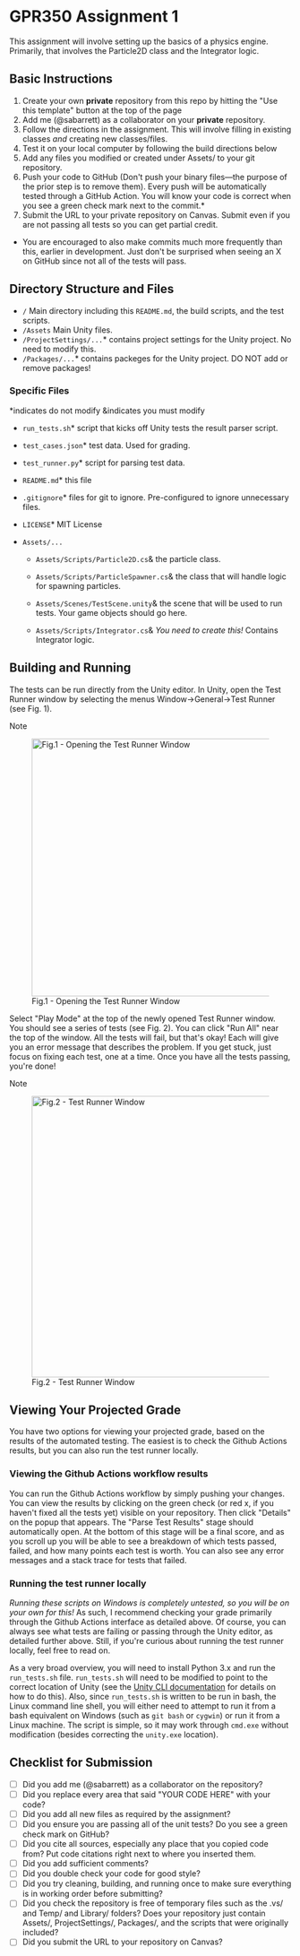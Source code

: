 # GPR350 Assignment 1

This assignment will involve setting up the basics of a physics engine. Primarily, that involves the Particle2D class and the
Integrator logic.

## Basic Instructions

1. Create your own **private** repository from this repo by hitting the "Use this template" button at the top of the page
2. Add me (@sabarrett) as a collaborator on your **private** repository.
3. Follow the directions in the assignment. This will involve filling in existing classes *and* creating new classes/files.
5. Test it on your local computer by following the build directions below
6. Add any files you modified or created under Assets/ to your git repository.
7. Push your code to GitHub (Don't push your binary files—the purpose of the prior step is to remove them). Every push will be automatically tested through a GitHub Action. You will know your code is correct when you see a green check mark next to the commit.*
8. Submit the URL to your private repository on Canvas. Submit even if you are not passing all tests so you can get partial credit.

* You are encouraged to also make commits much more frequently than this, earlier in development. Just don't be surprised when seeing an X on GitHub since not all of the tests will pass.

## Directory Structure and Files

- `/` Main directory including this `README.md`, the build scripts, and the test scripts.
- `/Assets` Main Unity files.
- `/ProjectSettings/...`* contains project settings for the Unity project. No need to modify this.
- `/Packages/...`* contains packeges for the Unity project. DO NOT add or remove packages!

### Specific Files

*indicates do not modify
&indicates you must modify


- `run_tests.sh`* script that kicks off Unity tests the result parser script.
- `test_cases.json`* test data. Used for grading.
- `test_runner.py`* script for parsing test data.
- `README.md`* this file
- `.gitignore`* files for git to ignore. Pre-configured to ignore unnecessary files.
- `LICENSE`* MIT License

- `Assets/...`
  
  - `Assets/Scripts/Particle2D.cs`& the particle class.
  - `Assets/Scripts/ParticleSpawner.cs`& the class that will handle logic for spawning particles.
  - `Assets/Scenes/TestScene.unity`& the scene that will be used to run tests. Your game objects should go here.
  
  - `Assets/Scripts/Integrator.cs`& *You need to create this!* Contains Integrator logic.

## Building and Running
The tests can be run directly from the Unity editor. In Unity, open the Test Runner window by selecting the menus
Window->General->Test Runner (see Fig. 1).

> [!NOTE]
> <figure>
>  <img width="460" alt="Fig.1 - Opening the Test Runner Window" src="https://github.com/CC-GPR-350/a1/assets/4325000/b9bed196-cf28-4f9c-80e0-00b51c2f82a9">
>  <figcaption>Fig.1 - Opening the Test Runner Window</figcaption>
> </figure>

Select "Play Mode" at the top of the newly opened Test Runner window. You should see
a series of tests (see Fig. 2). You can click "Run All" near the top of the window. All the tests will fail, but that's okay!
Each will give you an error message that describes the problem. If you get stuck, just focus on fixing each test, one at a time.
Once you have all the tests passing, you're done!

> [!NOTE]
> <figure>
>  <img width="502" alt="Fig.2 - Test Runner Window" src="https://github.com/CC-GPR-350/a1/assets/4325000/5fe553a2-da80-453d-8292-352588f206cf">
>  <figcaption>Fig.2 - Test Runner Window</figcaption>
> </figure>

## Viewing Your Projected Grade

You have two options for viewing your projected grade, based on the results of the automated testing. The easiest is to check
the Github Actions results, but you can also run the test runner locally.

### Viewing the Github Actions workflow results
You can run the Github Actions workflow by simply pushing your changes. You can view the results by clicking on the green check
(or red x, if you haven't fixed all the tests yet) visible on your repository. Then click "Details" on the popup that appears.
The "Parse Test Results" stage should automatically open. At the bottom of this stage will be a final score, and as you scroll
up you will be able to see a breakdown of which tests passed, failed, and how many points each test is worth. You can also see
any error messages and a stack trace for tests that failed.

### Running the test runner locally
*Running these scripts on Windows is completely untested, so you will be on your own for this!*
As such, I recommend checking your grade primarily through the Github Actions interface as detailed above.
Of course, you can always see what tests are failing or passing through the Unity editor, as detailed further above. Still, if you're curious about running the test runner locally, feel free to read on.

As a very broad overview, you will need to install Python 3.x and run the `run_tests.sh` file. `run_tests.sh` will need to be
modified to point to the correct location of Unity (see the [Unity CLI documentation](https://docs.unity3d.com/Manual/EditorCommandLineArguments.html) for details on how to do this). Also, since `run_tests.sh` is
written to be run in bash, the Linux command line shell, you will either need to attempt to run it from a bash equivalent
on Windows (such as `git bash` or `cygwin`) or run it from a Linux machine. The script is simple, so it may work through `cmd.exe`
without modification (besides correcting the `unity.exe` location).

## Checklist for Submission

- [ ] Did you add me (@sabarrett) as a collaborator on the repository?
- [ ] Did you replace every area that said "YOUR CODE HERE" with your code?
- [ ] Did you add all new files as required by the assignment?
- [ ] Did you ensure you are passing all of the unit tests? Do you see a green check mark on GitHub?
- [ ] Did you cite all sources, especially any place that you copied code from? Put code citations right next to where you inserted them.
- [ ] Did you add sufficient comments?
- [ ] Did you double check your code for good style?
- [ ] Did you try cleaning, building, and running once to make sure everything is in working order before submitting?
- [ ] Did you check the repository is free of temporary files such as the .vs/ and Temp/ and Library/ folders? Does your repository just contain Assets/, ProjectSettings/, Packages/, and the scripts that were originally included?
- [ ] Did you submit the URL to your repository on Canvas?
